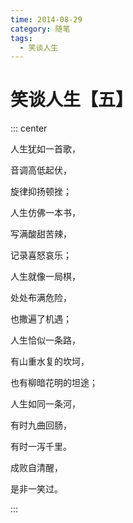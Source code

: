 ```yaml
---
time: 2014-08-29
category: 随笔
tags:
  - 笑谈人生
---
```


# 笑谈人生【五】

::: center

人生犹如一首歌，

音调高低起伏，

旋律抑扬顿挫；

人生仿佛一本书，

写满酸甜苦辣，

记录喜怒哀乐；

人生就像一局棋，

处处布满危险，

也撒遍了机遇；

人生恰似一条路，

有山重水复的坎坷，

也有柳暗花明的坦途；

人生如同一条河，

有时九曲回肠，

有时一泻千里。

成败自清醒，

是非一笑过。

:::
